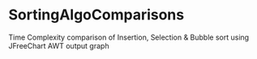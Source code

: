 # SortingAlgoComparisons
Time Complexity comparison of Insertion, Selection &amp; Bubble sort using JFreeChart AWT output graph
